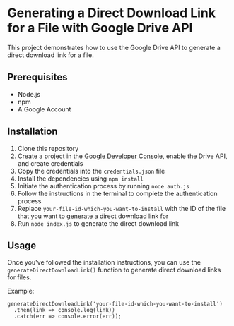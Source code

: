 # Generating a Direct Download Link for a File with Google Drive API
This project demonstrates how to use the Google Drive API to generate a direct download link for a file.

## Prerequisites
- Node.js
- npm
- A Google Account

## Installation
1. Clone this repository
2. Create a project in the [Google Developer Console](https://console.developers.google.com/), enable the Drive API, and create credentials
3. Copy the credentials into the `credentials.json` file
4. Install the dependencies using `npm install`
5. Initiate the authentication process by running `node auth.js`
6. Follow the instructions in the terminal to complete the authentication process
7. Replace `your-file-id-which-you-want-to-install` with the ID of the file that you want to generate a direct download link for
8. Run `node index.js` to generate the direct download link

## Usage
Once you've followed the installation instructions, you can use the `generateDirectDownloadLink()` function to generate direct download links for files.

Example:
```
generateDirectDownloadLink('your-file-id-which-you-want-to-install')
  .then(link => console.log(link))
  .catch(err => console.error(err));
```
